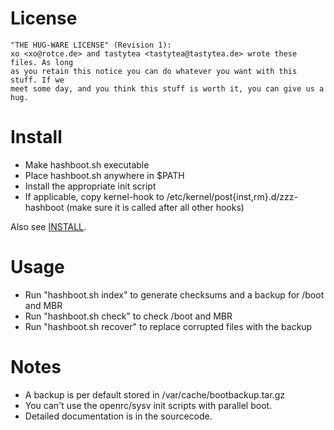 # License
    "THE HUG-WARE LICENSE" (Revision 1):
    xo <xo@rotce.de> and tastytea <tastytea@tastytea.de> wrote these files. As long
    as you retain this notice you can do whatever you want with this stuff. If we
    meet some day, and you think this stuff is worth it, you can give us a hug.


# Install
* Make hashboot.sh executable
* Place hashboot.sh anywhere in $PATH
* Install the appropriate init script
* If applicable, copy kernel-hook to /etc/kernel/post{inst,rm}.d/zzz-hashboot (make sure it is called after all other hooks)

Also see [INSTALL](https://git.tastytea.de/?p=hashboot.git;a=blob_plain;f=INSTALL).


# Usage
* Run "hashboot.sh index" to generate checksums and a backup for /boot and MBR
* Run "hashboot.sh check" to check /boot and MBR
* Run "hashboot.sh recover" to replace corrupted files with the backup


# Notes
* A backup is per default stored in /var/cache/bootbackup.tar.gz
* You can't use the openrc/sysv init scripts with parallel boot.
* Detailed documentation is in the sourcecode.
